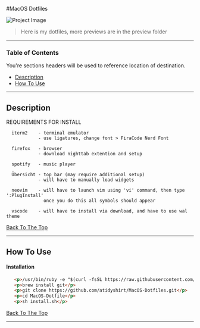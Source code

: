 
#MacOS Dotfiles

![Project Image](/Preview/Preview3.png)

> Here is my dotfiles, more previews are in the preview folder

---

### Table of Contents
You're sections headers will be used to reference location of destination.

- [Description](#description)
- [How To Use](#how-to-use)

---

## Description

  REQUIREMENTS FOR INSTALL

      
      iterm2    - terminal emulator
                - use ligatures, change font > FiraCode Nerd Font

      firefox   - browser
                - download nighttab extention and setup

      spotify   - music player

      Übersicht - top bar (may require additional setup)
                - will have to manually load widgets

      neovim    - will have to launch vim using 'vi' command, then type ':PlugInstall'
                  once you do this all symbols should appear

      vscode    - will have to install via download, and have to use wal theme


[Back To The Top](#read-me-template)

---

## How To Use

#### Installation

```html
   <p>/usr/bin/ruby -e "$(curl -fsSL https://raw.githubusercontent.com/Homebrew/install/master/install)"</p>
   <p>brew install git</p> 
   <p>git clone https://github.com/atidyshirt/MacOS-Dotfiles.git</p> 
   <p>cd MacOS-Dotfile</p> 
   <p>sh install.sh</p> 
```

[Back To The Top](#read-me-template) 

---
